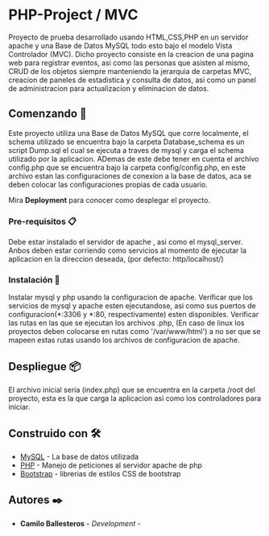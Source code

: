 # PHP-Project / MVC
Proyecto de prueba desarrollado usando HTML,CSS,PHP en un servidor apache y una Base de Datos MySQL todo esto bajo el modelo Vista Controlador (MVC).
Dicho proyecto consiste en la creacion de una pagina web para registrar eventos, asi como las personas que asisten al mismo, CRUD de los objetos siempre manteniendo la jerarquia de carpetas MVC, creacion de paneles de estadistica y consulta de datos, asi como un panel de administracion para actualizacion y eliminacion de datos.

## Comenzando 🚀

Este proyecto utiliza una Base de Datos MySQL que corre localmente, el schema utilizado se encuentra bajo la carpeta Database_schema es un script Dump.sql el cual se ejecuta a traves de mysql y carga el schema utilizado por la aplicacion. ADemas de este debe tener en cuenta el archivo config.php que se encuentra bajo la carpeta config/config.php, en este archivo estan las configuraciones de conexion a la base de datos, aca se deben colocar las configuraciones propias de cada usuario.

Mira **Deployment** para conocer como desplegar el proyecto.


### Pre-requisitos 📋

Debe estar instalado el servidor de apache , asi como el mysql_server.
Anbos deben estar corriendo como servicios al momento de ejecutar la aplicacion en la direccion deseada, (por defecto: http/localhost/)


### Instalación 🔧

Instalar mysql y php usando la configuracion de apache.
Verificar que los servicios de mysql y apache esten ejecutandose, asi como sus puertos de configuracion(*:3306 y *:80, respectivamente) esten disponibles.
Verificar las rutas en las que se ejecutan los archivos .php, (En caso de linux los proyectos deben colocarse en rutas como '/var/www/html') a no ser que se mapeen estas rutas usando los archivos de configuracion de apache.

## Despliegue 📦

El archivo inicial seria (index.php) que se encuentra en la carpeta /root del proyecto, esta es la que carga la aplicacion asi como los controladores para iniciar.

## Construido con 🛠️


* [MySQL](https://dev.mysql.com/doc/) - La base de datos utilizada
* [PHP](https://www.php.net/docs.php) - Manejo de peticiones al servidor apache de php
* [Bootstrap](https://getbootstrap.com/docs/5.0/getting-started/introduction/) - librerias de estilos CSS de bootstrap


## Autores ✒️


* **Camilo Ballesteros** - *Development* - 


